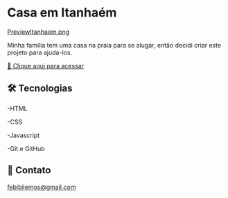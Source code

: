 # Casa em Itanhaém

[PreviewItanhaem.png](././preview/PreviewItanhaem.png)

Minha família tem uma casa na praia para se alugar, então decidi criar este projeto para ajuda-los.

[🔗 Clique aqui para acessar](https://lemonaja.github.io/Casa-Itanhaem/)

## 🛠 Tecnologias 

-HTML

-CSS

-Javascript

-Git e GitHub

## 👋 Contato

febibilemos@gmail.com



